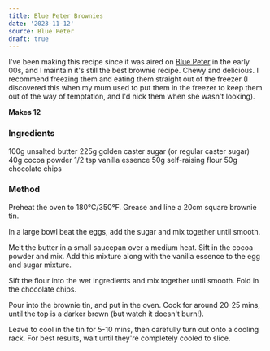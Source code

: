 ```yaml
---
title: Blue Peter Brownies 
date: '2023-11-12'
source: Blue Peter
draft: true
---
```


I've been making this recipe since it was aired on [Blue Peter](https://en.wikipedia.org/wiki/Blue_Peter) in the early 00s, and I maintain it's still the best brownie recipe. Chewy and delicious. I recommend freezing them and eating them straight out of the freezer (I discovered this when my mum used to put them in the freezer to keep them out of the way of temptation, and I'd nick them when she wasn't looking). 

**Makes 12**

### Ingredients
100g unsalted butter
225g golden caster sugar (or regular caster sugar)
40g cocoa powder
1/2 tsp vanilla essence
50g self-raising flour
50g chocolate chips

### Method

Preheat the oven to 180°C/350°F. Grease and line a 20cm square brownie tin.

In a large bowl beat the eggs, add the sugar and mix together until smooth. 

Melt the butter in a small saucepan over a medium heat. Sift in the cocoa powder and mix. Add this mixture along with the vanilla essence to the egg and sugar mixture. 

Sift the flour into the wet ingredients and mix together until smooth. Fold in the chocolate chips. 

Pour into the brownie tin, and put in the oven. Cook for around 20-25 mins, until the top is a darker brown (but watch it doesn't burn!).

Leave to cool in the tin for 5-10 mins, then carefully turn out onto a cooling rack. For best results, wait until they're completely cooled to slice. 